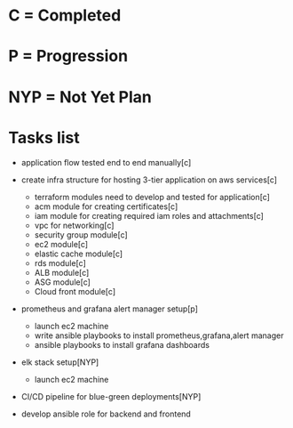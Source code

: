 # C =  Completed
# P = Progression
# NYP = Not Yet Plan
# Tasks list
- application flow tested end to end manually[c]

- create infra structure for hosting 3-tier application on aws services[c]
    - terraform modules need to develop and tested for application[c]
    - acm module for creating certificates[c]
    - iam module for creating required iam roles and attachments[c]
    - vpc for networking[c]
    - security group module[c]
    - ec2 module[c]
    - elastic cache module[c]
    - rds module[c]
    - ALB module[c]
    - ASG module[c]
    - Cloud front module[c]
- prometheus and grafana alert manager setup[p]
  - launch ec2 machine
  - write ansible playbooks to install prometheus,grafana,alert manager
  - ansible playbooks to install grafana dashboards
- elk stack setup[NYP]
  - launch ec2 machine
- CI/CD pipeline for blue-green deployments[NYP]








- develop ansible role for backend and frontend
